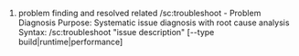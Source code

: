 
1. problem finding and resolved related
/sc:troubleshoot - Problem Diagnosis
Purpose: Systematic issue diagnosis with root cause analysis
Syntax: /sc:troubleshoot "issue description" [--type build|runtime|performance]
